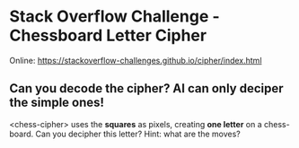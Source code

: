 # Stack Overflow Challenge - Chessboard Letter Cipher

Online: https://stackoverflow-challenges.github.io/cipher/index.html

## Can you decode the cipher? AI can only deciper the simple ones!

&lt;chess-cipher> uses the **squares** as pixels, creating **one letter** on a chess-board.
Can you decipher this letter? Hint: what are the moves?
